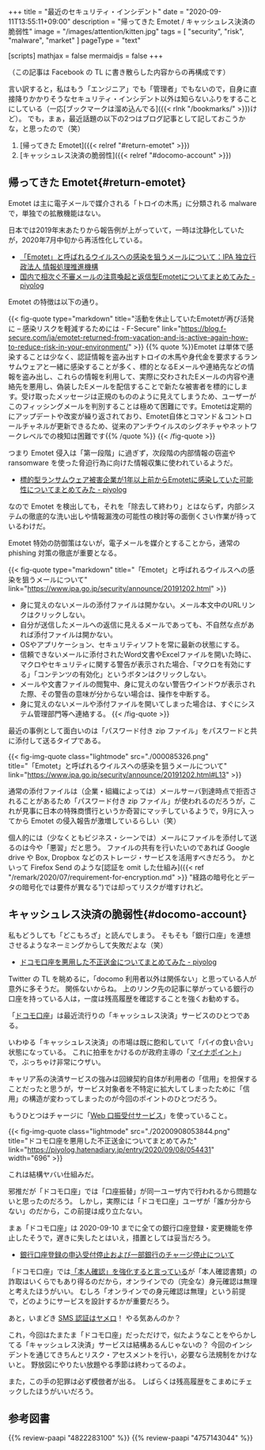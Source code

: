+++
title = "最近のセキュリティ・インシデント"
date =  "2020-09-11T13:55:11+09:00"
description = "帰ってきた Emotet / キャッシュレス決済の脆弱性"
image = "/images/attention/kitten.jpg"
tags = [ "security", "risk", "malware", "market" ]
pageType = "text"

[scripts]
  mathjax = false
  mermaidjs = false
+++

（この記事は Facebook の TL に書き散らした内容からの再構成です）

言い訳すると，私はもう「エンジニア」でも「管理者」でもないので，自身に直接降りかかりそうなセキュリティ・インシデント以外は知らないふりをすることにしている（一応[ブックマークは溜め込んでる]({{< rlnk "/bookmarks/" >}})けど）。
でも，まぁ，最近話題の以下の2つはブログ記事として記しておこうかな，と思ったので（笑）

1. [帰ってきた Emotet]({{< relref "#return-emotet" >}})
2. [キャッシュレス決済の脆弱性]({{< relref "#docomo-account" >}})

## 帰ってきた Emotet{#return-emotet}

Emotet は主に電子メールで媒介される「トロイの木馬」に分類される malware で，単独での拡散機能はない。

日本では2019年末あたりから報告例が上がっていて，一時は沈静化していたが，2020年7月中旬から再活性化している。

- [「Emotet」と呼ばれるウイルスへの感染を狙うメールについて：IPA 独立行政法人 情報処理推進機構](https://www.ipa.go.jp/security/announce/20191202.html)
- [国内で相次ぐ不審メールの注意喚起と返信型Emotetについてまとめてみた - piyolog](https://piyolog.hatenadiary.jp/entry/2019/11/26/054443)

Emotet の特徴は以下の通り。

{{< fig-quote type="markdown" title="活動を休止していたEmotetが再び活発に – 感染リスクを軽減するためには - F-Secure" link="https://blog.f-secure.com/ja/emotet-returned-from-vacation-and-is-active-again-how-to-reduce-risk-in-your-environment/" >}}
{{% quote %}}Emotet は単体で感染することは少なく、認証情報を盗み出すトロイの木馬や身代金を要求するランサムウェアと一緒に感染することが多く、標的となるEメールや連絡先などの情報を盗み出し、これらの情報を利用して、実際に交わされたEメールの内容や連絡先を悪用し、偽装したEメールを配信することで新たな被害者を標的にします。受け取ったメッセージは正規のもののように見えてしまうため、ユーザーがこのフィッシングメールを判別することは極めて困難にです。Emotetは定期的にアップデートや改変が繰り返されており、Emotet自体とコマンド＆コントロールチャネルが更新できるため、従来のアンチウイルスのシグネチャやネットワークレベルでの検知は困難です{{% /quote %}}
{{< /fig-quote >}}

つまり Emotet 侵入は「第一段階」に過ぎず，次段階の内部情報の窃盗や ransomware を使った脅迫行為に向けた情報収集に使われているようだ。

- [標的型ランサムウェア被害企業が1年以上前からEmotetに感染していた可能性についてまとめてみた - piyolog](https://piyolog.hatenadiary.jp/entry/2019/11/29/082315)

なので Emotet を検出しても，それを「除去して終わり」とはならず，内部システムの徹底的な洗い出しや情報漏洩の可能性の検討等の面倒くさい作業が待っているわけだ。

Emotet 特効の防御策はないが，電子メールを媒介とすることから，通常の phishing 対策の徹底が重要となる。

{{< fig-quote type="markdown" title="「Emotet」と呼ばれるウイルスへの感染を狙うメールについて" link="https://www.ipa.go.jp/security/announce/20191202.html" >}}
- 身に覚えのないメールの添付ファイルは開かない。メール本文中のURLリンクはクリックしない。
- 自分が送信したメールへの返信に見えるメールであっても、不自然な点があれば添付ファイルは開かない。
- OSやアプリケーション、セキュリティソフトを常に最新の状態にする。
- 信頼できないメールに添付されたWord文書やExcelファイルを開いた時に、マクロやセキュリティに関する警告が表示された場合、「マクロを有効にする」「コンテンツの有効化」というボタンはクリックしない。
- メールや文書ファイルの閲覧中、身に覚えのない警告ウインドウが表示された際、その警告の意味が分からない場合は、操作を中断する。
- 身に覚えのないメールや添付ファイルを開いてしまった場合は、すぐにシステム管理部門等へ連絡する。
{{< /fig-quote >}}

最近の事例として面白いのは「パスワード付き zip ファイル」をパスワードと共に添付して送るタイプである。

{{< fig-img-quote class="lightmode" src="./000085326.png" title="「Emotet」と呼ばれるウイルスへの感染を狙うメールについて" link="https://www.ipa.go.jp/security/announce/20191202.html#L13"  >}}

通常の添付ファイルは（企業・組織によっては）メールサーバ到達時点で拒否されることがあるため「パスワード付き zip ファイル」が使われるのだろうが，これが見事に日本の特殊商慣行というか奇習にマッチしているようで，9月に入ってから Emotet の侵入報告が激増しているらしい（笑）

個人的には（少なくともビジネス・シーンでは）メールにファイルを添付して送るのは今や「悪習」だと思う。
ファイルの共有を行いたいのであれば Google drive や Box, Dropbox などのストレージ・サービスを活用すべきだろう。
かといって Firefox Send のような[認証を omit した仕組み]({{< ref "/remark/2020/07/requirement-for-encryption.md" >}} "経路の暗号化とデータの暗号化では要件が異なる")では却ってリスクが増すけれど。

## キャッシュレス決済の脆弱性{#docomo-account}

私もどうしても「どこもろざ」と読んでしまう。
そもそも「銀行口座」を連想させるようなネーミングからして失敗だよな（笑）

- [ドコモ口座を悪用した不正送金についてまとめてみた - piyolog](https://piyolog.hatenadiary.jp/entry/2020/09/08/054431)

Twitter の TL を眺めるに，「docomo 利用者以外は関係ない」と思っている人が意外に多そうだ。
関係ないからね。
上のリンク先の記事に挙がっている銀行の口座を持っている人は，一度は残高履歴を確認することを強くお勧めする。

「[ドコモ口座](https://docomokouza.jp/)」は最近流行りの「キャッシュレス決済」サービスのひとつである。

いわゆる「キャッシュレス決済」の市場は既に飽和していて「パイの食い合い」状態になっている。
これに拍車をかけるのが政府主導の「[マイナポイント](https://mynumbercard.point.soumu.go.jp/)」で，ぶっちゃけ非常にウザい。

キャリア系の決済サービスの強みは回線契約自体が利用者の「信用」を担保することだったと思うが，サービス対象者を不特定に拡大してしまったために「信用」の構造が変わってしまったのが今回のポイントのひとつだろう。

もうひとつはチャージに「[Web 口振受付サービス](https://www.chigin-cns.co.jp/services/web_service/ "Web口振受付サービス｜地銀ネットワークサービス")」を使っていること。

{{< fig-img-quote class="lightmode" src="./20200908053844.png" title="ドコモ口座を悪用した不正送金についてまとめてみた" link="https://piyolog.hatenadiary.jp/entry/2020/09/08/054431" width="696" >}}

これは結構ヤバい仕組みだ。

邪推だが「ドコモ口座」では「口座振替」が同一ユーザ内で行われるから問題ないと思ったのだろう。
しかし，実際には「ドコモ口座」ユーザが「誰か分からない」のだから，この前提は成り立たない。

まぁ「ドコモ口座」は 2020-09-10 までに全ての銀行口座登録・変更機能を停止したそうで，遅きに失したとはいえ，措置としては妥当だろう。

- [銀行口座登録の申込受付停止および一部銀行のチャージ停止について](https://docomokouza.jp/maintenance/info_20200910.html)

「ドコモ口座」では[「本人確認」を強化すると言っている](https://www.nttdocomo.co.jp/info/news_release/detail/20200909_00_m.html "ドコモ口座への銀行口座の新規登録における対策強化について")が「本人確認書類」の詐取はいくらでもあり得るのだから，オンラインでの（完全な）身元確認は無理と考えたほうがいい。
むしろ「オンラインでの身元確認は無理」という前提で，どのようにサービスを設計するかが重要だろう。

あと，いまどき [SMS 認証はヤメロ](http://jp.techcrunch.com/2016/07/26/20160725nist-declares-the-age-of-sms-based-2-factor-authentication-over/ "SMSを使った二要素認証を非推奨〜禁止へ、米国立技術規格研究所NISTの新ガイダンス案 | TechCrunch Japan")！ やる気あんのか？

これ，今回はたまたま「ドコモ口座」だっただけで，似たようなことをやらかしてる「キャッシュレス決済」サービスは結構あるんじゃないの？ 今回のインシデントを通じてきちんとリスク・アセスメントを行い，必要なら法規制をかけないと。
野放図にやりたい放題やる季節は終わってるのよ。

また，この手の犯罪は必ず模倣者が出る。
しばらくは残高履歴をこまめにチェックしたほうがいいだろう。

## 参考図書

{{% review-paapi "4822283100" %}} <!-- セキュリティはなぜやぶられたのか -->
{{% review-paapi "4757143044" %}} <!-- 信頼と裏切りの社会 -->
